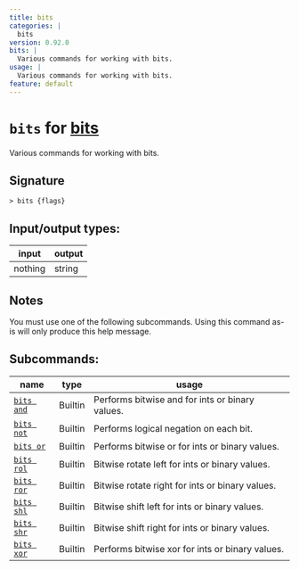 ```yaml
---
title: bits
categories: |
  bits
version: 0.92.0
bits: |
  Various commands for working with bits.
usage: |
  Various commands for working with bits.
feature: default
---
```

<!-- This file is automatically generated. Please edit the command in https://github.com/nushell/nushell instead. -->

# `bits` for [bits](/commands/categories/bits.md)

<div class='command-title'>Various commands for working with bits.</div>

## Signature

```> bits {flags} ```


## Input/output types:

| input   | output |
| ------- | ------ |
| nothing | string |

## Notes
You must use one of the following subcommands. Using this command as-is will only produce this help message.

## Subcommands:

| name                                     | type    | usage                                           |
| ---------------------------------------- | ------- | ----------------------------------------------- |
| [`bits and`](/commands/docs/bits_and.md) | Builtin | Performs bitwise and for ints or binary values. |
| [`bits not`](/commands/docs/bits_not.md) | Builtin | Performs logical negation on each bit.          |
| [`bits or`](/commands/docs/bits_or.md)   | Builtin | Performs bitwise or for ints or binary values.  |
| [`bits rol`](/commands/docs/bits_rol.md) | Builtin | Bitwise rotate left for ints or binary values.  |
| [`bits ror`](/commands/docs/bits_ror.md) | Builtin | Bitwise rotate right for ints or binary values. |
| [`bits shl`](/commands/docs/bits_shl.md) | Builtin | Bitwise shift left for ints or binary values.   |
| [`bits shr`](/commands/docs/bits_shr.md) | Builtin | Bitwise shift right for ints or binary values.  |
| [`bits xor`](/commands/docs/bits_xor.md) | Builtin | Performs bitwise xor for ints or binary values. |